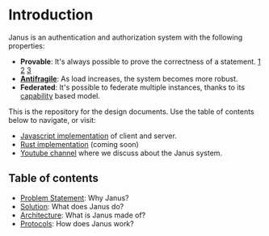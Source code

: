 # Introduction

Janus is an authentication and authorization system with the following properties:

- **Provable**: It's always possible to prove the correctness of a statement. [1]() [2]() [3]()
- **[Antifragile](https://en.wikipedia.org/wiki/Antifragility)**: As load increases, the system becomes more robust.
- **Federated**: It's possible to federate multiple instances, thanks to 
its [capability](https://en.wikipedia.org/wiki/Capability-based_security) based model.

This is the repository for the design documents. Use the table of contents below to navigate, or visit:
-  [Javascript implementation](https://github.com/janus-auth/janus.js) of client and server.
-  [Rust implementation](https://google.com) (coming soon)
-  [Youtube channel](https://www.youtube.com/channel/UC7i6ZGtI2b2XA5n2lgwNkaQ) where we discuss about the Janus system.

## Table of contents
- [Problem Statement](docs/10_problem/README.md): Why Janus?
- [Solution](docs/20_solution/README.md): What does Janus do?
- [Architecture](docs/30_architecture/README.md): What is Janus made of?
- [Protocols](docs/40_protocols/README.md): How does Janus work?

